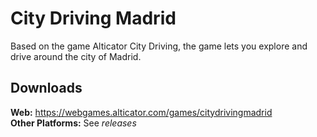 # City Driving Madrid
Based on the game Alticator City Driving, the game lets you explore and drive around the city of Madrid.

## Downloads
**Web:** https://webgames.alticator.com/games/citydrivingmadrid \
**Other Platforms:** See *releases*
